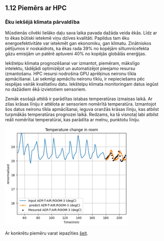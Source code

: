 ## 1.12 Piemērs ar HPC

### Ēku iekšējā klimata pārvaldība

Mūsdienās cilvēki lielāko daļu sava laika pavada dažāda veida ēkās. Līdz ar to ēkas būtiski ietekmē viņu dzīves kvalitāti.
Papildus tam ēku energoefektivitāte var ietekmēt gan ekonomiku, gan klimatu. Zinātniskos pētījumos ir noskaidrots, ka ēkas rada 39% no kopējām siltumnīcefekta gāzu emisijām un patērē aptuveni 40% no kopējās globālās enerģijas. 

Iekštelpu klimata prognozēšanai var izmantot, piemēram, mākslīgo intelektu, tādējādi optimizējot un automatizējot pieejamo resursu izmantošanu. HPC resursi nodrošina GPU aprēķinus neironu tīkla apmācīšanai. Lai sekmīgi apmācītu neironu tīklu, ir nepieciešams pēc iespējas vairāk kvalitatīvu datu. Iekštelpu klimata monitoringam datus iegūst no dažādiem ēkā izvietotiem sensoriem.

Zemāk esošajā attēlā ir parādītas istabas temperatūras izmaiņas laikā. Ar zilas krāsas līniju ir attēlota ar sensoriem nomērītā temperatūra. Izmantojot šos datus neironu tīkla apmācīšanai, ieguva oranžās krāsas līniju, kas atbilst turpmākās temperatūras prognozei laikā. Redzams, ka tā visnotaļ labi atbilst reāli nomērītai temperatūrai, kas parādīta ar melnu, punktotu līniju.

<img src="https://github.com/viktorszagorskis/hpc-pamati/blob/main/pix/PiemersEkas.PNG" alt="Temperatūras prognozēšana" width="400"/>

Ar konkrētu piemēru varat iepazīties [šeit](https://gitlab.com/eurocc-latvia/bms-ai-model).
 
